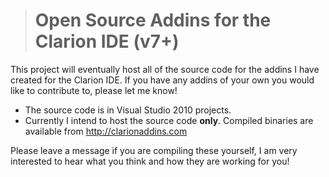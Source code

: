 > # Open Source Addins for the Clarion IDE (v7+) #

This project will eventually host all of the source code for the addins I have created for the Clarion IDE. If you have any addins of your own you would like to contribute to, please let me know!

  * The source code is in Visual Studio 2010 projects.
  * Currently I intend to host the source code **only**. Compiled binaries are available from http://clarionaddins.com

Please leave a message if you are compiling these yourself, I am very interested to hear what you think and how they are working for you!